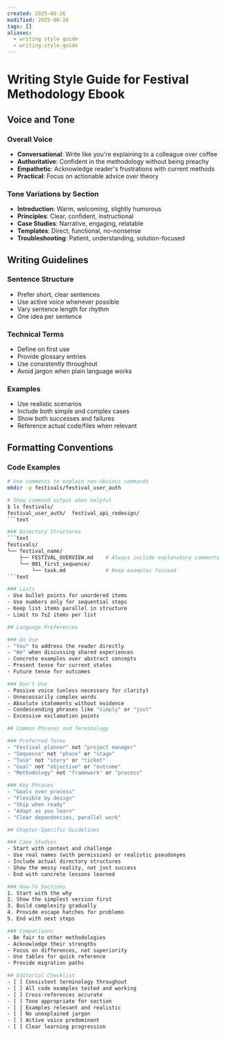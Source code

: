 ```yaml
---
created: 2025-08-26
modified: 2025-08-26
tags: []
aliases:
  - writing style guide
  - writing-style-guide
---
```


# Writing Style Guide for Festival Methodology Ebook

## Voice and Tone

### Overall Voice

- **Conversational**: Write like you're explaining to a colleague over coffee
- **Authoritative**: Confident in the methodology without being preachy
- **Empathetic**: Acknowledge reader's frustrations with current methods
- **Practical**: Focus on actionable advice over theory

### Tone Variations by Section

- **Introduction**: Warm, welcoming, slightly humorous
- **Principles**: Clear, confident, instructional
- **Case Studies**: Narrative, engaging, relatable
- **Templates**: Direct, functional, no-nonsense
- **Troubleshooting**: Patient, understanding, solution-focused

## Writing Guidelines

### Sentence Structure

- Prefer short, clear sentences
- Use active voice whenever possible
- Vary sentence length for rhythm
- One idea per sentence

### Technical Terms

- Define on first use
- Provide glossary entries
- Use consistently throughout
- Avoid jargon when plain language works

### Examples

- Use realistic scenarios
- Include both simple and complex cases
- Show both successes and failures
- Reference actual code/files when relevant

## Formatting Conventions

### Code Examples

````bash
# Use comments to explain non-obvious commands
mkdir -p festivals/festival_user_auth

# Show command output when helpful
$ ls festivals/
festival_user_auth/  festival_api_redesign/
```text

### Directory Structures
```text
festivals/
└── festival_name/
    ├── FESTIVAL_OVERVIEW.md    # Always include explanatory comments
    └── 001_first_sequence/
        └── task.md             # Keep examples focused
```text

### Lists
- Use bullet points for unordered items
- Use numbers only for sequential steps
- Keep list items parallel in structure
- Limit to 7±2 items per list

## Language Preferences

### Do Use
- "You" to address the reader directly
- "We" when discussing shared experiences
- Concrete examples over abstract concepts
- Present tense for current states
- Future tense for outcomes

### Don't Use
- Passive voice (unless necessary for clarity)
- Unnecessarily complex words
- Absolute statements without evidence
- Condescending phrases like "simply" or "just"
- Excessive exclamation points

## Common Phrases and Terminology

### Preferred Terms
- "Festival planner" not "project manager"
- "Sequence" not "phase" or "stage"
- "Task" not "story" or "ticket"
- "Goal" not "objective" or "outcome"
- "Methodology" not "framework" or "process"

### Key Phrases
- "Goals over process"
- "Flexible by design"
- "Ship when ready"
- "Adapt as you learn"
- "Clear dependencies, parallel work"

## Chapter-Specific Guidelines

### Case Studies
- Start with context and challenge
- Use real names (with permission) or realistic pseudonyms
- Include actual directory structures
- Show the messy reality, not just success
- End with concrete lessons learned

### How-To Sections
1. Start with the why
2. Show the simplest version first
3. Build complexity gradually
4. Provide escape hatches for problems
5. End with next steps

### Comparisons
- Be fair to other methodologies
- Acknowledge their strengths
- Focus on differences, not superiority
- Use tables for quick reference
- Provide migration paths

## Editorial Checklist
- [ ] Consistent terminology throughout
- [ ] All code examples tested and working
- [ ] Cross-references accurate
- [ ] Tone appropriate for section
- [ ] Examples relevant and realistic
- [ ] No unexplained jargon
- [ ] Active voice predominant
- [ ] Clear learning progression
````
